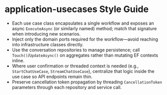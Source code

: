# application-usecases Style Guide

- Each use case class encapsulates a single workflow and exposes an async `ExecuteAsync` (or similarly named) method; match that signature when introducing new scenarios.
- Inject only the domain ports required for the workflow—avoid reaching into infrastructure classes directly.
- Use the conversation repositories to manage persistence; call `Touch()`/`UpdateAsync()` on aggregates rather than mutating EF contexts inline.
- Where user confirmation or threaded context is needed (e.g., `StartChatUseCase`, `StreamChatUseCase`), centralize that logic inside the use case so API endpoints remain thin.
- Preserve cancellation token propagation by threading `CancellationToken` parameters through each repository and service call.
